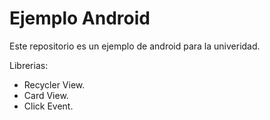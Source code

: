 
Ejemplo Android
=======================================================

Este repositorio es un ejemplo de android para la univeridad.

Librerias:


* Recycler View.
* Card View.
* Click Event.

